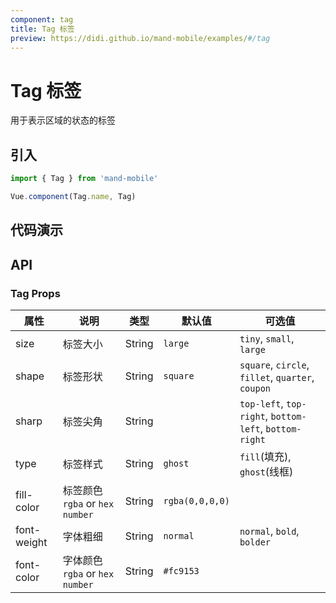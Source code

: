 ```yaml
---
component: tag
title: Tag 标签
preview: https://didi.github.io/mand-mobile/examples/#/tag
---
```


# Tag 标签


用于表示区域的状态的标签

## 引入

```javascript
import { Tag } from 'mand-mobile'

Vue.component(Tag.name, Tag)
```


## 代码演示

<demo-wrapper
  src="src/packages/tag/demo"
  :demos="demos"
/>

<script setup>
const demos = import.meta.globEager('../../../src/packages/tag/demo/demo*.vue')
</script>

<!-- DEMO -->


## API

### Tag Props
|属性 | 说明 | 类型 | 默认值 |可选值|
|----|-----|------|------|------|
|size|标签大小|String|`large`|`tiny`, `small`, `large`|
|shape|标签形状|String|`square`|`square`, `circle`, `fillet`, `quarter`, `coupon`|
|sharp|标签尖角|String| |`top-left`, `top-right`, `bottom-left`, `bottom-right`|
|type|标签样式|String|`ghost`|`fill`(填充), `ghost`(线框)|
|fill-color|标签颜色`rgba` or `hex number`|String|`rgba(0,0,0,0)`| |
|font-weight|字体粗细|String|`normal`|`normal`, `bold`, `bolder`|
|font-color|字体颜色`rgba` or `hex number`|String|`#fc9153`| |
